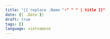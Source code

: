 ```yaml
---
title: "{{ replace .Name "-" " " | title }}"
date: {{ .Date }}
draft: true
tags: []
language: vietnamese
---
```



